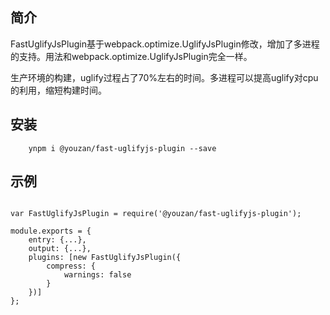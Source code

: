 ## 简介
FastUglifyJsPlugin基于webpack.optimize.UglifyJsPlugin修改，增加了多进程的支持。用法和webpack.optimize.UglifyJsPlugin完全一样。

生产环境的构建，uglify过程占了70%左右的时间。多进程可以提高uglify对cpu的利用，缩短构建时间。

## 安装

```
	ynpm i @youzan/fast-uglifyjs-plugin --save
```

## 示例

```

var FastUglifyJsPlugin = require('@youzan/fast-uglifyjs-plugin');

module.exports = {
    entry: {...},
    output: {...},
    plugins: [new FastUglifyJsPlugin({
        compress: {
            warnings: false
        }
    })]
};
```